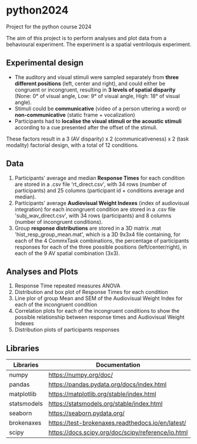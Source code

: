 # python2024
Project for the python course 2024

The aim of this project is to perform analyses and plot data from a behavioural experiment. The experiment is a spatial ventriloquis experiment.

## Experimental design

* The auditory and visual stimuli were sampled separately from **three different positions** (left, center and right), and could either be congruent or incongruent, resulting in **3 levels of spatial disparity** (None: 0° of visual angle, Low: 9° of visual angle, High: 18° of visual angle).
* Stimuli could be **communicative** (video of a person uttering a word) or **non-communicative** (static frame + vocalization)
* Participants had to **localise the visual stimuli or the acoustic stimuli** according to a cue presented after the offset of the stimuli.

These factors result in a 3 (AV disparity) x 2 (communicativeness) x 2 (task modality) factorial design, with a total of 12 conditions. 

## Data

1. Participants' average and median **Response Times** for each condition are stored in a .csv file 'rt_direct.csv', with 34 rows (number of participants) and 25 columns (participant id + conditions average and median).
2. Participants' average **Audiovisual Weight Indexes** (index of audiovisual integration) for each incongruent condition are stored in a .csv file 'subj_wav_direct.csv', with 34 rows (participants) and 8 columns (number of incongruent conditions).
3. Group **response distributions** are stored in a 3D matrix .mat 'hist_resp_group_mean.mat', which is a 3D 9x3x4 file containing, for each of the 4 CommxTask combinations, the percentage of participants responses for each of the three possible positions (left/center/right), in each of the 9 AV spatial combination (3x3).

## Analyses and Plots

1. Response Time repeated measures ANOVA
2. Distribution and box plot of Response Times for each condition
3. Line plor of group Mean and SEM of the Audiovisual Weight Index for each of the incongruent condition
4. Correlation plots for each of the incongruent conditions to show the possible relationship between response times and Audiovisual Weight Indexes
5. Distribution plots of participants responses

## Libraries

Libraries | Documentation
----------|--------------
numpy | https://numpy.org/doc/
pandas | https://pandas.pydata.org/docs/index.html
matplotlib | https://matplotlib.org/stable/index.html
statsmodels | https://statsmodels.org/stable/index.html
seaborn | https://seaborn.pydata.org/
brokenaxes | https://test-brokenaxes.readthedocs.io/en/latest/
scipy | https://docs.scipy.org/doc/scipy/reference/io.html


